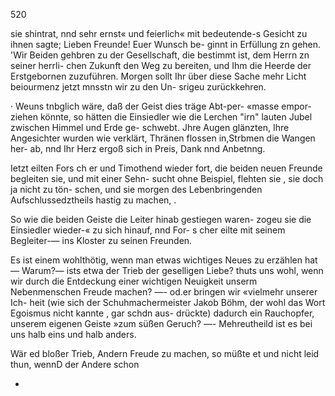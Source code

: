 520

sie shintrat, nnd sehr ernst« und feierlich« mit bedeutende-s
Gesicht zu ihnen sagte; Lieben Freunde! Euer Wunsch be-
ginnt in Erfüllung zn gehen. 'Wir Beiden gehbren zu der
Gesellschaft, die bestimmt ist, dem Herrn zn seiner herrli-
chen Zukunft den Weg zu bereiten, und Ihm die Heerde
der Erstgebornen zuzuführen. Morgen sollt Ihr über diese
Sache mehr Licht beiourmenz jetzt mnsstn wir zu den Un-
srigeu zurückkehren.

· Weuns tnbglich wäre, daß der Geist dies träge Abt-per-
«masse empor-ziehen könnte, so hätten die Einsiedler wie die
Lerchen "irn" lauten Jubel zwischen Himmel und Erde ge-
schwebt. Jhre Augen glänzten, Ihre Angesichter wurden
wie verklärt, Thränen flossen in,Strbmen die Wangen her-
ab, nnd Ihr Herz ergoß sich in Preis, Dank nnd Anbetnng.

Ietzt eilten Fors ch er und Timothend wieder fort, die
beiden neuen Freunde begleiten sie, und mit einer Sehn-
sucht ohne Beispiel, flehten sie , sie doch ja nicht zu tön-
schen, und sie morgen des Lebenbringenden Aufschlussedztheils
hastig zu machen, .

So wie die beiden Geiste die Leiter hinab gestiegen waren-
zogeu sie die Einsiedler wieder-« zu sich hinauf, nnd For-
s cher eilte mit seinem Begleiter-— ins Kloster zu seinen
Freunden.

 

Es ist einem wohlthötig, wenn man etwas wichtiges
Neues zu erzählen hat — Warum?— ists etwa der Trieb
der geselligen Liebe? thuts uns wohl, wenn wir durch die
Entdeckung einer wichtigen Neuigkeit unserm Nebenmenschen
Freude machen? —- od.er bringen wir «vielmehr unserer Ich-
heit (wie sich der Schuhmachermeister Jakob Böhm, der
wohl das Wort Egoismus nicht kannte , gar schdn aus-
drückte) dadurch ein Rauchopfer, unserem eigenen Geiste
»zum süßen Geruch? —- Mehreutheild ist es bei uns halb
eins und halb anders.

Wär ed bloßer Trieb, Andern Freude zu machen, so
müßte et und nicht leid thun, wennD der Andere schon

-

